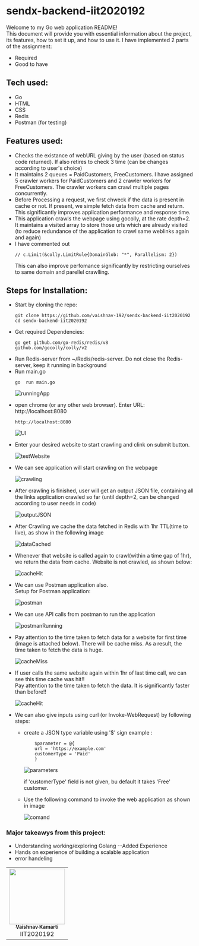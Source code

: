 # sendx-backend-iit2020192
Welcome to my Go web application README!<br>This document will provide you with essential information about the project, its features, how to set it up, and how to use it.
I have implemented 2 parts of the assignment:
<ul>
  <li>Required</li>
  <li>Good to have</li>
</ul>

## Tech used:

<ul>
	<li>Go</li>
	<li>HTML</li>
	<li>CSS</li>
	<li>Redis</li>
	<li>Postman (for testing)</li>
</ul>

## Features used:

<ul>
	<li>Checks the existance of webURL giving by the user (based on status code returned). If also retires to check 3 time (can be changes according to user's choice)</li>
	<li>It maintains 2 queues = PaidCustomers, FreeCustomers. I have assigned 5 crawler workers for PaidCustomers and 2 crawler workers for FreeCustomers. The crawler workers can crawl multiple pages concurrently.</li>
	<li>Before Processing a request, we first chweck if the data is present in cache or not. If present, we simple fetch data from cache and return. This significantly improves application performance and response time.</li>
	<li>This application crawls the webpage using gocolly, at the rate depth=2. It maintains a visited array to store those urls which are already visited (to reduce redundance of the application to crawl same weblinks again and again)</li>
	<li>I have commented out</li>

	// c.Limit(&colly.LimitRule{DomainGlob: "*", Parallelism: 2})
This can also improve perfomance significantly by restricting ourselves to same domain and parellel crawlling.
</ul>

## Steps for Installation:
<ul>
	<li>Start by cloning the repo:</li>
	
	git clone https://github.com/vaishnav-192/sendx-backend-iit2020192
	cd sendx-backend-iit2020192

<li>Get required Dependencies:</li>

	go get github.com/go-redis/redis/v8
 	github.com/gocolly/colly/v2

 <li>Run Redis-server from ~/Redis/redis-server. Do not close the Redis-server, keep it running in background</li>
 <li>Run main.go</li>

 	go  run main.go

![runningApp](images/runningApp.png)

<li>open chrome (or any other web browser). Enter URL: http://localhost:8080</li>

	http://localhost:8080

![UI](images/webUI.png)

<li>Enter your desired website to start crawling and clink on submit button.</li>

![testWebsite](images/testWebsite.png)

<li>We can see application will start crawling on the webpage</li>

![crawling](images/crawling.png)

<li>After crawling is finished, user will get an output JSON file, containing all the links application crawled so far (until depth=2, can be changed according to user needs in code)</li>

![outputJSON](images/outputDataJSON.png)

<li>After Crawling we cache the data fetched in Redis with 1hr TTL(time to live), as show in the following image</li>

![dataCached](images/dataCached.png)

<li>Whenever that website is called again to crawl(within a time gap of 1hr), we return the data from cache. Website is not crawled, as shown below:</li>

![cacheHit](images/cacheHit.png)

<li>We can use Postman application also.<br>Setup for Postman application:</li>

![postman](images/pstQuery.png)

<li>We can use API calls from postman to run the application</li>

![postmanRunning](images/pstQueryRunning.png)

<li>Pay attention to the time taken to fetch data for a website for first time (image is attached below). There will be cache miss. As a result, the time taken to fetch the data is huge.</li>

![cacheMiss](images/cacheMissTime.png)

<li>If user calls the same website again within 1hr of last time call, we can see this time cache was hit!! <br>Pay attention to the time taken to fetch the data. It is significantly faster than before!!</li>

![cacheHit](images/cacheHitTime.png)

<li>We can also give inputs using curl (or Invoke-WebRequest) by following steps:</li>

<ul>
	<li>create a JSON type variable using '$' sign example : </li>

 		$parameter = @{
	 	url = 'https://example.com'
		customerType = 'Paid'
		}

![parameters](images/parameters.png)

if 'customerType' field is not given, bu default it takes 'Free' customer.

<li>Use the following command to invoke the web application as shown in image</li>

![comand](images/invokeWebrequest.png)
</ul>
 
</ul>

### Major takeawys from this project:
<ul>
	<li>Understanding working/exploring Golang --Added Experience</li>
	<li>Hands on experience of building a scalable application</li>
	<li>error handeling</li>
</ul>

<table>
  <tr>
    <td align="center"><a href="https://github.com/vaishnav-192"><img src="https://avatars.githubusercontent.com/u/76587671?v=4" width="150px;" alt=""/><br /><sub><b>Vaishnav Kamarti</b></sub></a><br />IIT2020192</td>
 </tr>
</table>

